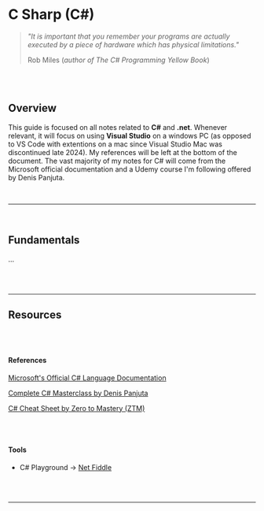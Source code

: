 # **C Sharp (C#)**

> _"It is important that you remember your programs are actually executed by a piece of hardware which has physical limitations."_
>
> Rob Miles (_author of The C# Programming Yellow Book_)

<br>
<br>

## Overview

This guide is focused on all notes related to **C#** and **.net**. Whenever relevant, it will focus on using **Visual Studio** on a windows PC (as opposed to VS Code with extentions on a mac since Visual Studio Mac was discontinued late 2024). My references will be left at the bottom of the document. The vast majority of my notes for C# will come from the Microsoft official documentation and a Udemy course I'm following offered by Denis Panjuta.

<br>

---

<br>

## **Fundamentals**

...

<br>
<br>

---

## **Resources**

<br>
<br>

#### **References**

[Microsoft's Official C# Language Documentation](https://learn.microsoft.com/en-us/dotnet/csharp/)

[Complete C# Masterclass by Denis Panjuta](https://www.udemy.com/course/complete-csharp-masterclass/)

[C# Cheat Sheet by Zero to Mastery (ZTM)](https://zerotomastery.io/cheatsheets/csharp-cheat-sheet/)

<br>
<br>

#### **Tools**

-   C# Playground &rarr; [Net Fiddle](https://dotnetfiddle.net/)

<br>
<br>

---
